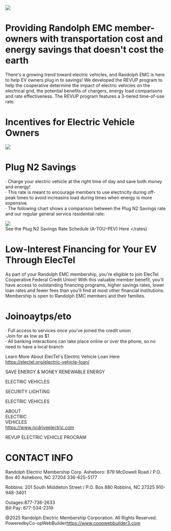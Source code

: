 ![](images/e6415f4a14e7df08367520a1fdae5c114ab635070e832093a700362fdf0a1fc9.jpg)  

# Providing Randolph EMC member-owners with transportation cost and energy savings that doesn't cost the earth  

There's a growing trend toward electric vehicles, and Randolph EMC is here to help EV owners plug in to savings! We developed the REVUP program to help the cooperative determine the impact of electric vehicles on the electrical grid, the potential benefits of chargers, energy load comparisons and rate effectiveness. The REVUP program features a 3-tiered time-of-use rate.  

# Incentives for Electric Vehicle Owners  

![](images/b7ffb1eb28ddc21c4b62aa0162f1bbfeb2a973b041a57171f9e6dbad915b884d.jpg)  

# Plug N2 Savings  

· Charge your electric vehicle at the right time of day and save both money and energy!   
· This rate is meant to encourage members to use electricity during off-peak times to avoid increasins load during times when energy is more expensive.   
· The following chart shows a comparison between the Plug N2 Savings rate and our regular general service residential rate:  

![](images/3741605e52c525565c14aa6a3ddfed621e6da3eb9530ff0e5860c5604665b03f.jpg)  
See the Plug N2 Savings Rate Schedule (A-TOU-PEV) Here </rates)  

# Low-lnterest Financing for Your EV Through ElecTel  

As part of your Randolph EMC membership, you're eligible to join ElecTel Cooperative Federal Credit Union! With this valuable member benefit, you'll have access to outstanding financing programs, higher savings rates, lower loan rates and fewer fees than you'll find at most other financial institutions. Membership is open to Randolph EMC members and their families.  

# Joinoaytps/eto  

· Full access to services once you've joined the credit union   
·Join for as low as \$1   
· All banking interactions can take place online or over the phone, so no need to have a local branch  

Learn More About ElecTel's Electric Vehicle Loan Here <https://electel.org/electric-vehicle-loan/>  

SAVE ENERGY & MONEY </save-energy-money> RENEWABLE ENERGY </renewable-energy>  

ELECTRIC VEHICLES</electric-vehicles>  

SECURITY LIGHTING </security-lighting>  

ELECTRIC VEHICLES </electric-vehicles>  

ABOUT   
ELECTRIC   
VEHICLES   
<https://www.ncdriveelectric.com>  

REVUP ELECTRIC VEHICLE PROCRAM </revup>  

# CONTACT INFO  

Randolph Electric Membership Corp. Asheboro: 879 McDowell Road / P.O. Box 40 Asheboro, NC 27204 336-625-5177  

Robbins: 201 South Middleton Street / P.O. Box 880 Robbins, NC 27325 910-948-3401  

Outages:877-736-2633   
Bill Pay: 877-534-2319  

@2025 Randolph Electric Membership Corporation. All Rights Reserved. PoweredbyCo-opWebBuilder<https://www.coopwebbuilder3.com>  